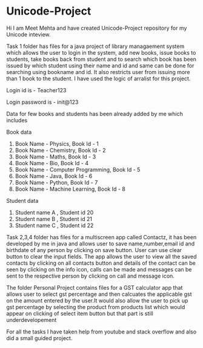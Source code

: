 # Unicode-Project
Hi I am Meet Mehta and have created Unicode-Project repository for my Unicode inteview.

Task 1 folder has files for a java project of library managaement system which allows the user to login in the system, add new books, issue books to students, take books back from student and to search which book has been issued by which student using their name and id and same can be done for searching using bookname and id. It also restricts user from issuing more than 1 book to the student. I have used the logic of arralist for this project.

Login id is - Teacher123

Login password is - init@123

Data for few books and students has been already added by me which includes

Book data

1) Book Name - Physics, Book Id - 1
2) Book Name - Chemistry, Book Id - 2
3) Book Name - Maths, Book Id - 3
4) Book Name - Bio, Book Id - 4
5) Book Name - Computer Programming, Book Id - 5
6) Book Name - Java, Book Id - 6
7) Book Name - Python, Book Id - 7
8) Book Name - Machine Learning, Book Id - 8

Student data

1) Student name A , Student id 20
2) Student name B , Student id 21
3) Student name C , Student id 22

Task 2,3,4 folder has files for a multiscreen app called Contactz, it has been developed by me in java and allows user to save name,number,email id and birthdate of any person by clicking on save button. User can use clear button to clear the input fields. The app allows the user to view all the saved contacts by clicking on all contacts button and details of the contact can be seen by clicking on the info icon, calls can be made and messages can be sent to the respective person by clicking on call and message icon.

The folder Personal Project contains files for a GST calculator app that allows user to select gst percentage and then calcuates the applicable gst on the amount entered by the user.It would also allow the user to pick up gst percentage by selecting the product from products list which would appear on clicking of select item button but that part is still underdevelopement

For all the tasks I have taken help from youtube and stack overflow and also did a small guided project.
